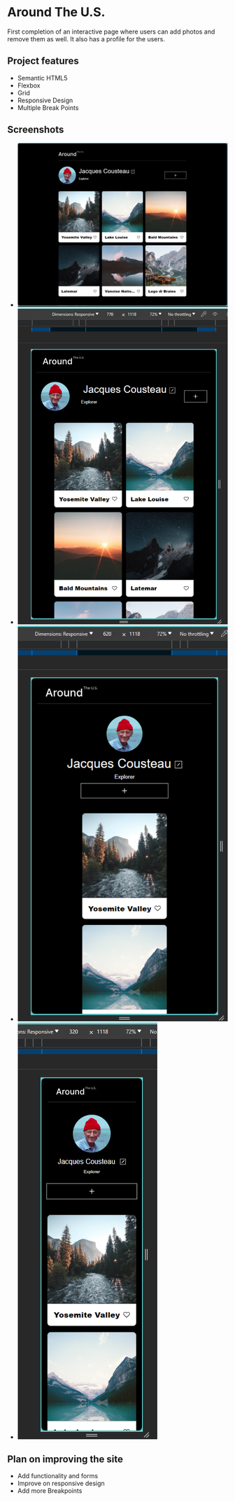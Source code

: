 # Around The U.S.

First completion of an interactive page where users can add photos and remove them as well.
It also has a profile for the users.

## Project features

- Semantic HTML5
- Flexbox
- Grid
- Responsive Design
- Multiple Break Points

## Screenshots

- ![Deskptop Site](./images/demo/Desktop-Screen.png)
- ![770 Breakpoint](./images/demo/770-Breakpoint.png)
- ![620 Breakpoint](./images/demo/620%20Breakpoint.png)
- ![320 Breakpoint](./images/demo/320%20Breakpoint.png)

## Plan on improving the site

- Add functionality and forms
- Improve on responsive design
- Add more Breakpoints
